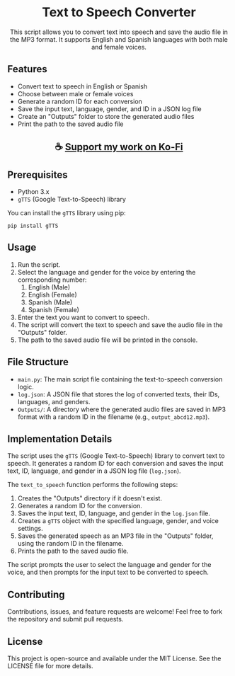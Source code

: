 <div align="center">

# Text to Speech Converter

This script allows you to convert text into speech and save the audio file in the MP3 format. It supports English and Spanish languages with both male and female voices.

</div>

## Features

- Convert text to speech in English or Spanish
- Choose between male or female voices
- Generate a random ID for each conversion
- Save the input text, language, gender, and ID in a JSON log file
- Create an "Outputs" folder to store the generated audio files
- Print the path to the saved audio file

<div align="center">

## ☕ [Support my work on Ko-Fi](https://ko-fi.com/thatsinewave)

</div>

## Prerequisites

- Python 3.x
- `gTTS` (Google Text-to-Speech) library

You can install the `gTTS` library using pip:

```
pip install gTTS
```

## Usage

1. Run the script.
2. Select the language and gender for the voice by entering the corresponding number:
   1. English (Male)
   2. English (Female)
   3. Spanish (Male)
   4. Spanish (Female)
3. Enter the text you want to convert to speech.
4. The script will convert the text to speech and save the audio file in the "Outputs" folder.
5. The path to the saved audio file will be printed in the console.

## File Structure

- `main.py`: The main script file containing the text-to-speech conversion logic.
- `log.json`: A JSON file that stores the log of converted texts, their IDs, languages, and genders.
- `Outputs/`: A directory where the generated audio files are saved in MP3 format with a random ID in the filename (e.g., `output_abcd12.mp3`).

## Implementation Details

The script uses the `gTTS` (Google Text-to-Speech) library to convert text to speech. It generates a random ID for each conversion and saves the input text, ID, language, and gender in a JSON log file (`log.json`).

The `text_to_speech` function performs the following steps:

1. Creates the "Outputs" directory if it doesn't exist.
2. Generates a random ID for the conversion.
3. Saves the input text, ID, language, and gender in the `log.json` file.
4. Creates a `gTTS` object with the specified language, gender, and voice settings.
5. Saves the generated speech as an MP3 file in the "Outputs" folder, using the random ID in the filename.
6. Prints the path to the saved audio file.

The script prompts the user to select the language and gender for the voice, and then prompts for the input text to be converted to speech.

## Contributing

Contributions, issues, and feature requests are welcome! Feel free to fork the repository and submit pull requests.

## License

This project is open-source and available under the MIT License. See the LICENSE file for more details.
